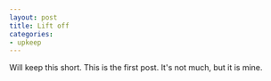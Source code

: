 ```yaml
---
layout: post
title: Lift off
categories:
- upkeep
---
```


Will keep this short. This is the first post. It's not much, but it is mine.

